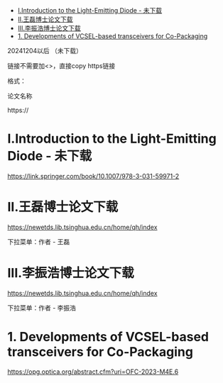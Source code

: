 - [I.Introduction to the Light-Emitting Diode - 未下载](#iintroduction-to-the-light-emitting-diode---未下载)
- [II.王磊博士论文下载](#ii王磊博士论文下载)
- [III.李振浩博士论文下载](#iii李振浩博士论文下载)
- [1. Developments of VCSEL-based transceivers for Co-Packaging](#1-developments-of-vcsel-based-transceivers-for-co-packaging)

20241204以后 （未下载）

链接不需要加<>，直接copy https链接

格式：

论文名称

https://

# I.Introduction to the Light-Emitting Diode - 未下载
https://link.springer.com/book/10.1007/978-3-031-59971-2

# II.王磊博士论文下载

https://newetds.lib.tsinghua.edu.cn/home/qh/index

下拉菜单：作者 - 王磊

# III.李振浩博士论文下载

https://newetds.lib.tsinghua.edu.cn/home/qh/index

下拉菜单：作者 - 李振浩

# 1. Developments of VCSEL-based transceivers for Co-Packaging

https://opg.optica.org/abstract.cfm?uri=OFC-2023-M4E.6


